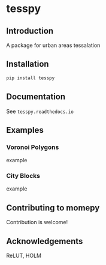 # tesspy


## Introduction 
A package for urban areas tessalation

## Installation
```python
pip install tesspy
```
## Documentation
See `tesspy.readthedocs.io`

## Examples
### Voronoi Polygons
example

### City Blocks
example

## Contributing to momepy
Contribution is welcome!

## Acknowledgements
ReLUT, HOLM


